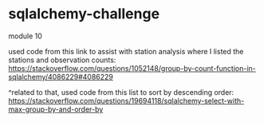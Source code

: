 # sqlalchemy-challenge
module 10

used code from this link to assist with station analysis where I listed the stations and observation counts:
https://stackoverflow.com/questions/1052148/group-by-count-function-in-sqlalchemy/4086229#4086229

^related to that, used code from this list to sort by descending order:
https://stackoverflow.com/questions/19694118/sqlalchemy-select-with-max-group-by-and-order-by